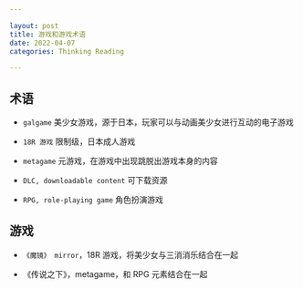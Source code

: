 ```yaml
---

layout: post
title: 游戏和游戏术语
date: 2022-04-07
categories: Thinking Reading

---
```


## 术语

- `galgame` 美少女游戏，源于日本，玩家可以与动画美少女进行互动的电子游戏

- `18R 游戏` 限制级，日本成人游戏

- `metagame` 元游戏，在游戏中出现跳脱出游戏本身的内容

- `DLC, downloadable content` 可下载资源

- `RPG, role-playing game` 角色扮演游戏

## 游戏

- `《魔镜》 mirror`，18R 游戏，将美少女与三消消乐结合在一起

- 《传说之下》，metagame，和 RPG 元素结合在一起
